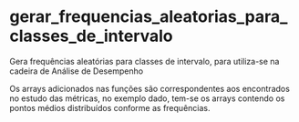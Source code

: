 # gerar_frequencias_aleatorias_para_classes_de_intervalo
Gera frequências aleatórias para classes de intervalo, para utiliza-se na cadeira de Análise de Desempenho

Os arrays adicionados nas funções são correspondentes aos encontrados no estudo das métricas, no exemplo dado, tem-se os arrays contendo os pontos médios distribuídos conforme as frequências.
